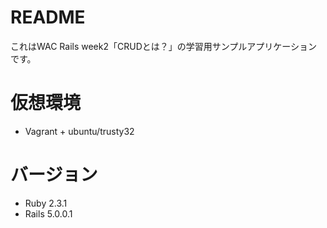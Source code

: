 # README

これはWAC Rails week2「CRUDとは？」の学習用サンプルアプリケーションです。

# 仮想環境
* Vagrant + ubuntu/trusty32

# バージョン
* Ruby 2.3.1
* Rails 5.0.0.1
